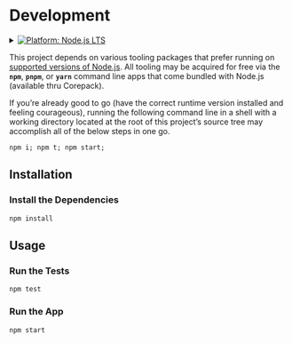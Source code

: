 # Development

<details id="platform--node-js-lts">
	<summary>
		<a
			href="#platform--node-js-lts"
			title="Platform: Node.js LTS">
			<img
				src="https://img.shields.io/badge/Node.js-LTS-black?logo=Node.js&logoColor=lightgreen&color=2a2a2a&labelColor=black"
				alt="Platform: Node.js LTS" />
		</a>
	</summary>
	<div align="left">
		<br />
		<a
			target="_blank"
			title="Node.js Release Schedule"
			href="https://github.com/nodejs/release#release-schedule">
			<strong>Supported Node.js Environments</strong>
		</a><br /><br />

- [ ] v12：Erbium (Er)
- [x] v14：Fermium (Fm)
- [x] v16：Gallium (Ga)
- [x] v18：Hydrogen (H) <!-- TODO
- [x] v20: Iron (Fe) -->

	</div>
</details>

This project depends on various tooling packages that prefer running on
[supported versions of Node.js](#platform--node-js-lts). All tooling may
be acquired for free via the **`npm`**, **`pnpm`**, or **`yarn`** command
line apps that come bundled with Node.js (available thru Corepack).

If you’re already good to go (have the correct runtime version installed and
feeling courageous), running the following command line in a shell with a
working directory located at the root of this project’s source tree may
accomplish all of the below steps in one go.

```console
npm i; npm t; npm start;
```

## Installation

### Install the Dependencies

```console
npm install
```

## Usage

### Run the Tests

```console
npm test
```

### Run the App

```console
npm start
```
